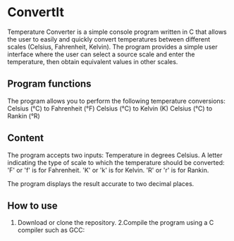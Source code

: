 # ConvertIt
Temperature Converter is a simple console program written in C that allows the user to easily and quickly convert temperatures between different scales (Celsius, Fahrenheit, Kelvin). The program provides a simple user interface where the user can select a source scale and enter the temperature, then obtain equivalent values ​​in other scales.

## Program functions
The program allows you to perform the following temperature conversions:
Celsius (°C) to Fahrenheit (°F)
Celsius (°C) to Kelvin (K)
Celsius (°C) to Rankin (°R)

## Content
The program accepts two inputs:
Temperature in degrees Celsius.
A letter indicating the type of scale to which the temperature should be converted:
'F' or 'f' is for Fahrenheit.
'K' or 'k' is for Kelvin.
'R' or 'r' is for Rankin.

The program displays the result accurate to two decimal places.

## How to use
1. Download or clone the repository.
2.Compile the program using a C compiler such as GCC:
